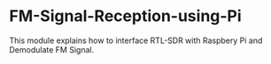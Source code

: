 # FM-Signal-Reception-using-Pi
This module explains how to interface RTL-SDR with Raspbery Pi and Demodulate FM Signal.
